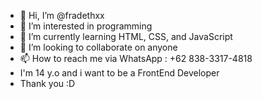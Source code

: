 - 👋 Hi, I’m @fradethxx
- 👀 I’m interested in programming
- 🌱 I’m currently learning HTML, CSS, and JavaScript
- 💞️ I’m looking to collaborate on anyone
- 📫 How to reach me via WhatsApp : +62 838-3317-4818
-    I'm 14 y.o and i want to be a FrontEnd Developer
-    Thank you :D

<!---
fradethxx/fradethxx is a ✨ special ✨ repository because its `README.md` (this file) appears on your GitHub profile.
You can click the Preview link to take a look at your changes.
--->
